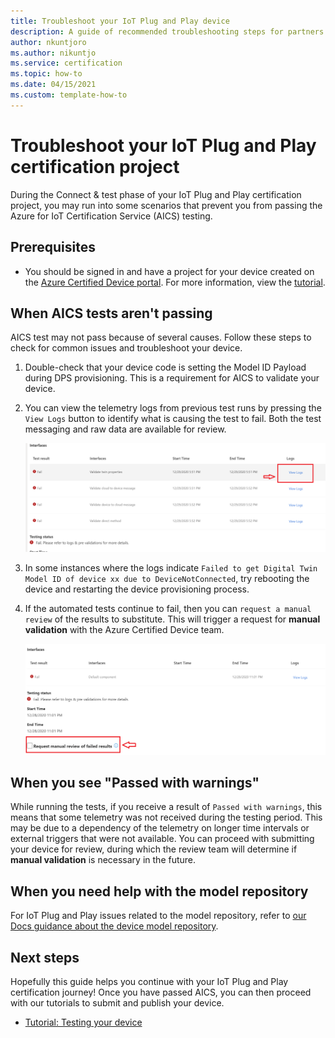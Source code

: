 ```yaml
---
title: Troubleshoot your IoT Plug and Play device
description: A guide of recommended troubleshooting steps for partners certifying an IoT Plug and Play device.
author: nkuntjoro
ms.author: nikuntjo
ms.service: certification
ms.topic: how-to 
ms.date: 04/15/2021
ms.custom: template-how-to 
---
```


# Troubleshoot your IoT Plug and Play certification project

During the Connect & test phase of your IoT Plug and Play certification project, you may run into some scenarios that prevent you from passing the Azure for IoT Certification Service (AICS) testing.

## Prerequisites

- You should be signed in and have a project for your device created on the [Azure Certified Device portal](https://certify.azure.com). For more information, view the [tutorial](tutorial-01-creating-your-project.md).

## When AICS tests aren't passing

AICS test may not pass because of several causes. Follow these steps to check for common issues and troubleshoot your device.

1. Double-check that your device code is setting the Model ID Payload during DPS provisioning. This is a requirement for AICS to validate your device.
1. You can view the telemetry logs from previous test runs by pressing the `View Logs` button to identify what is causing the test to fail. Both the test messaging and raw data are available for review.  

    ![Review test data](./media/images/review-logs.png)

1. In some instances where the logs indicate `Failed to get Digital Twin Model ID of device xx due to DeviceNotConnected`, try rebooting the device and restarting the device provisioning process.
1. If the automated tests continue to fail, then you can `request a manual review` of the results to substitute. This will trigger a request for **manual validation** with the Azure Certified Device team.  

    ![Request manual review](./media/images/request-manual-review.png)

## When you see "Passed with warnings"

While running the tests, if you receive a result of `Passed with warnings`, this means that some telemetry was not received during the testing period. This may be due to a dependency of the telemetry on longer time intervals or external triggers that were not available. You can proceed with submitting your device for review, during which the review team will determine if **manual validation** is necessary in the future.

## When you need help with the model repository

For IoT Plug and Play issues related to the model repository, refer to [our Docs guidance about the device model repository](../iot-develop/concepts-model-repository.md).

## Next steps

Hopefully this guide helps you continue with your IoT Plug and Play certification journey! Once you have passed AICS, you can then proceed with our tutorials to submit and publish your device.

- [Tutorial: Testing your device](tutorial-03-testing-your-device.md)
